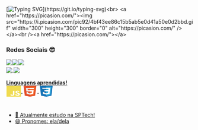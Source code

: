 [![Typing SVG](https://readme-typing-svg.demolab.com?font=Fira+Code&color=9a5833&pause=1000&width=435&lines=Olá%2C+meu+nome+é+Gabriella!)](https://git.io/typing-svg)<br>
<a href="https://picasion.com/"><img src="https://i.picasion.com/pic92/4bf43ee86c15b5ab5e0d41a50e0d2bbd.gif" width="300" height="300" border="0" alt="https://picasion.com/" /></a><br /><a href="https://picasion.com/"></a>
### Redes Sociais 😎
<div style="display: flex"> 
  <a href="https://instagram.com/g4broman" target="_blank"><img src="https://img.shields.io/badge/-Instagram-%23E4405F?style=for-the-badge&logo=instagram&logoColor=white" target="_blank"></a>
  <a href="https://open.spotify.com/user/wemf6k4ly636zp8hywpraydfj?si=31d32039a7714b2a" target="_blank"><img src="https://img.shields.io/badge/Spotify-1ED760?&style=for-the-badge&logo=spotify&logoColor=white" target="_blank"></a>
  <a href = "mailto:gabriellaperniconi@gmail.com"><img src="https://img.shields.io/badge/-Gmail-%23333?style=for-the-badge&logo=gmail&logoColor=white" target="_blank"></a>
</div>

<span style= "display: flex; flex-direction: row;">
  <a href="https://github.com/gabriella-roman">
  <img height="165px"   align="center" src="https://github-readme-stats.vercel.app/api?username=gabriella-roman&show_icons=true&theme=dracula&include_all_commits=true&count_private=true"/>
  <img height="165px" align="center" src="https://github-readme-stats.vercel.app/api/top-langs/?username=gabriella-roman&layout=compact&langs_count=7&theme=dracula" />
 </span>

<div style="display: inline_block"><br>
  <b>Linguagens aprendidas!</b><br>
  <img align="center" alt="Gabriella-Js" height="30" width="40" src="https://raw.githubusercontent.com/devicons/devicon/master/icons/javascript/javascript-plain.svg">
  <img align="center" alt="Gabriella-HTML" height="30" width="40" src="https://raw.githubusercontent.com/devicons/devicon/master/icons/html5/html5-original.svg">
  <img align="center" alt="Gabriella-CSS" height="30" width="40" src="https://raw.githubusercontent.com/devicons/devicon/master/icons/css3/css3-original.svg">
</div>

## 




#
- 🔭 Atualmente estudo na SPTech!
- 😄 Pronomes: ela/dela

